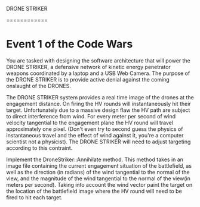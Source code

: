 DRONE STRIKER

============

Event 1 of the Code Wars
============

You are tasked with designing the software architecture that will power
the DRONE STRIKER, a defensive network of kinetic energy penetrator weapons
coordinated by a laptop and a USB Web Camera. The purpose of the DRONE STRIKER
is to provide active denial against the coming onslaught of the DRONES.

The DRONE STRIKER system provides a real time image of the drones at the
engagement distance. On firing the HV rounds will instantaneously hit their
target. Unfortunately due to a massive design flaw the HV path are subject
to direct interference from wind. For every meter per second of wind velocity
tangential to the engagement plane the HV round will travel approximately one
pixel. (Don't even try to second guess the physics of instantaneous travel and
the effect of wind against it, you're a computer scientist not a physicist). 
The DRONE STRIKER will need to adjust targeting according to this contraint.

Implement the DroneStriker::Annihilate method. This method takes in an image
file containing the current engagement situation of the battlefield, as well
as the direction (in radians) of the wind tangential to the normal of the
view, and the magnitude of the wind tangential to the normal of the view(in
meters per second). Taking into account the wind vector paint the target on the
location of the battlefield image where the HV round will need to be fired to
hit each target.

